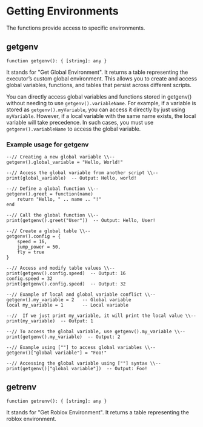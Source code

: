 # Getting Environments
The functions provide access to specific environments.

## getgenv
```luau
function getgenv(): { [string]: any }
```
It stands for "Get Global Environment". It returns a table representing the executor’s custom global environment. This allows you to create and access global variables, functions, and tables that persist across different scripts.

You can directly access global variables and functions stored in getgenv() without needing to use `getgenv().variableName`. For example, if a variable is stored as `getgenv().myVariable`, you can access it directly by just using `myVariable`.
However, if a local variable with the same name exists, the local variable will take precedence. In such cases, you must use `getgenv().variableName` to access the global variable.

### Example usage for getgenv

```luau
--// Creating a new global variable \\--
getgenv().global_variable = "Hello, World!"

--// Access the global variable from another script \\--
print(global_variable)  -- Output: Hello, world!

--// Define a global function \\--
getgenv().greet = function(name)
    return "Hello, " .. name .. "!"
end

--// Call the global function \\--
print(getgenv().greet("User"))  -- Output: Hello, User!

--// Create a global table \\--
getgenv().config = {
    speed = 16,
    jump_power = 50,
    fly = true
}

--// Access and modify table values \\--
print(getgenv().config.speed)  -- Output: 16
config.speed = 32
print(getgenv().config.speed)  -- Output: 32

--// Example of local and global variable conflict \\--
getgenv().my_variable = 2   -- Global variable
local my_variable = 1       -- Local variable

--//  If we just print my_variable, it will print the local value \\--
print(my_variable)  -- Output: 1

--// To access the global variable, use getgenv().my_variable \\--
print(getgenv().my_variable)  -- Output: 2

--// Example using [""] to access global variables \\--
getgenv()["global variable"] = "Foo!"

--// Accessing the global variable using [""] syntax \\--
print(getgenv()["global variable"])  -- Output: Foo!
```

## getrenv
```luau
function getrenv(): { [string]: any }
```
It stands for "Get Roblox Environment". It returns a table representing the roblox environment.
